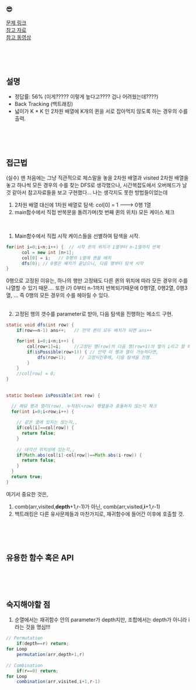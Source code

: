 

### &#128526;
[문제 링크](https://www.acmicpc.net/problem/9663) <br>
[참고 자료](https://mygumi.tistory.com/199) <br>
[참고 동영상](https://youtu.be/-xlSysSwG7w) 

<br>
<br>
<br>

## 설명
* 정답률: 56% (이게????? 이렇게 높다고???? 겁나 어려웠는데????)
* Back Tracking (백트래킹)
* 넓이가 K * K 인 2차원 배열에 K개의 퀸을 서로 잡아먹지 않도록 하는 경우의 수를 출력.


<br>
<br>
<br>

## 접근법
(실수) 맨 처음에는 그냥 직관적으로 체스말을 놓을 2차원 배열과 visited 2차원 배열을 놓고 하나씩 모든 경우의 수를 찾는 DFS로 생각했으나, 시간복잡도에서 오버헤드가 날 것 같아서 참고자료들을 보고 구현했다... 나는 생각지도 못한 방법들이었는데
  1) 2차원 배열 대신에 1차원 배열로 탐색: col[0] = 1 ---> 0행 1열
  2) main함수에서 직접 반복문을 돌려가며(첫 번째 퀸의 위치) 모든 케이스 체크
<br>


1) Main함수에서 직접 시작 케이스들을 선별하여 탐색을 시작.
```java
for(int i=0;i<n;i++) {  // 시작 퀸의 위치가 1열부터 n-1열까지 반복
      col = new int [n+1];  
      col[0] = i;   // 0행의 i열에 퀸을 배치
      dfs(0); // 0행은 배치가 끝났으니, 다음 행부터 탐색 시작
}
```
0행으로 고정된 이유는, 하나의 행만 고정돼도 다른 퀸의 위치에 따라 모든 경우의 수를 나열할 수 있기 때문.... 또한 i가 0부터 n-1까지 반복되기때문에 0행1열, 0행2열, 0행3열, ... 즉 0행의 모든 경우의 수를 헤아릴 수 있다.
<br>
<br>


2) 고정된 행의 갯수를 parameter로 받아, 다음 탐색을 진행하는 메소드 구현.
```java
static void dfs(int row) {
	if(row==n-1) ans++;   // 만약 퀸이 모두 배치가 되면 ans++

	for(int i=0;i<n;i++) {
		col[row+1]=i;     //고정된 행(row)의 다음 행(row+1)의 열이 i라고 할 때,
		if(isPossible(row+1)) { // 만약 이 행과 열이 가능하다면, 
			dfs(row+1);     // 고정시킨후에, 다음 탐색을 진행.
		}
	}
	//col[row] = 0;
}
  
  
static boolean isPossible(int row) {

  // 해당 행과 열이(row), 누적된(<row) 행렬들과 충돌하지 않는지 체크
  for(int i=0;i<row;i++) {
  
    // 같은 열에 있지는 않는지,,
    if(col[i]==col[row]) {
      return false;
    }
    
    // 대각선 위치상에 있는지,,
    if(Math.abs(col[i]-col[row])==Math.abs(i-row)) {
      return false;
    }
  }
  return true;
}
```

여기서 중요한 것은, 
  1) comb(arr,visited,**depth**+1,r-1)가 아닌, comb(arr,visited,**i**+1,r-1) 
  2) 백트래킹은 다른 유사문제들과 마찬가지로, 재귀함수에 들어간 이후에 호출할 것.

<br>
<br>
<br>

## 유용한 함수 혹은 API


<br>
<br>
<br>

## 숙지해야할 점
1) 순열에서는 재귀함수 안의 parameter가 depth지만, 조합에서는 depth가 아니라 i라는 것을 명심!!!
```java
// Permutation
	if(depth==r) return;
for Loop
	permutation(arr,depth+1,r)
	
// Combination
	if(r==0) return;
for Loop
	combination(arr,visited,i+1,r-1)
```

<br>
<br>
<br>
